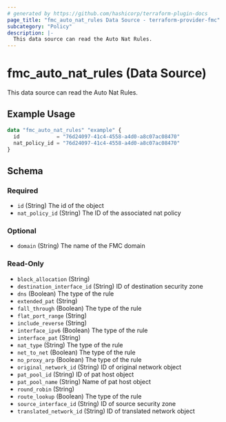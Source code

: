 ```yaml
---
# generated by https://github.com/hashicorp/terraform-plugin-docs
page_title: "fmc_auto_nat_rules Data Source - terraform-provider-fmc"
subcategory: "Policy"
description: |-
  This data source can read the Auto Nat Rules.
---
```


# fmc_auto_nat_rules (Data Source)

This data source can read the Auto Nat Rules.

## Example Usage

```terraform
data "fmc_auto_nat_rules" "example" {
  id            = "76d24097-41c4-4558-a4d0-a8c07ac08470"
  nat_policy_id = "76d24097-41c4-4558-a4d0-a8c07ac08470"
}
```

<!-- schema generated by tfplugindocs -->
## Schema

### Required

- `id` (String) The id of the object
- `nat_policy_id` (String) The ID of the associated nat policy

### Optional

- `domain` (String) The name of the FMC domain

### Read-Only

- `block_allocation` (String)
- `destination_interface_id` (String) ID of destination security zone
- `dns` (Boolean) The type of the rule
- `extended_pat` (String)
- `fall_through` (Boolean) The type of the rule
- `flat_port_range` (String)
- `include_reverse` (String)
- `interface_ipv6` (Boolean) The type of the rule
- `interface_pat` (String)
- `nat_type` (String) The type of the rule
- `net_to_net` (Boolean) The type of the rule
- `no_proxy_arp` (Boolean) The type of the rule
- `original_network_id` (String) ID of original network object
- `pat_pool_id` (String) ID of pat host object
- `pat_pool_name` (String) Name of pat host object
- `round_robin` (String)
- `route_lookup` (Boolean) The type of the rule
- `source_interface_id` (String) ID of source security zone
- `translated_network_id` (String) ID of translated network object
